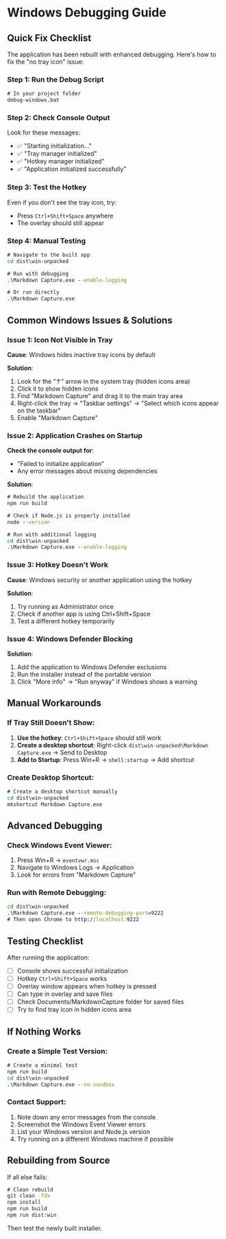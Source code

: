 # Windows Debugging Guide

## Quick Fix Checklist

The application has been rebuilt with enhanced debugging. Here's how to fix the "no tray icon" issue:

### Step 1: Run the Debug Script
```cmd
# In your project folder
debug-windows.bat
```

### Step 2: Check Console Output
Look for these messages:
- ✅ "Starting initialization..."
- ✅ "Tray manager initialized"
- ✅ "Hotkey manager initialized"
- ✅ "Application initialized successfully"

### Step 3: Test the Hotkey
Even if you don't see the tray icon, try:
- Press `Ctrl+Shift+Space` anywhere
- The overlay should still appear

### Step 4: Manual Testing
```cmd
# Navigate to the built app
cd dist\win-unpacked

# Run with debugging
.\Markdown Capture.exe --enable-logging

# Or run directly
.\Markdown Capture.exe
```

## Common Windows Issues & Solutions

### Issue 1: Icon Not Visible in Tray
**Cause**: Windows hides inactive tray icons by default

**Solution**:
1. Look for the "↑" arrow in the system tray (hidden icons area)
2. Click it to show hidden icons
3. Find "Markdown Capture" and drag it to the main tray area
4. Right-click the tray → "Taskbar settings" → "Select which icons appear on the taskbar"
5. Enable "Markdown Capture"

### Issue 2: Application Crashes on Startup
**Check the console output for**:
- "Failed to initialize application"
- Any error messages about missing dependencies

**Solution**:
```cmd
# Rebuild the application
npm run build

# Check if Node.js is properly installed
node --version

# Run with additional logging
cd dist\win-unpacked
.\Markdown Capture.exe --enable-logging
```

### Issue 3: Hotkey Doesn't Work
**Cause**: Windows security or another application using the hotkey

**Solution**:
1. Try running as Administrator once
2. Check if another app is using Ctrl+Shift+Space
3. Test a different hotkey temporarily

### Issue 4: Windows Defender Blocking
**Solution**:
1. Add the application to Windows Defender exclusions
2. Run the installer instead of the portable version
3. Click "More info" → "Run anyway" if Windows shows a warning

## Manual Workarounds

### If Tray Still Doesn't Show:
1. **Use the hotkey**: `Ctrl+Shift+Space` should still work
2. **Create a desktop shortcut**: Right-click `dist\win-unpacked\Markdown Capture.exe` → Send to Desktop
3. **Add to Startup**: Press Win+R → `shell:startup` → Add shortcut

### Create Desktop Shortcut:
```cmd
# Create a desktop shortcut manually
cd dist\win-unpacked
mkshortcut Markdown Capture.exe
```

## Advanced Debugging

### Check Windows Event Viewer:
1. Press Win+R → `eventvwr.msc`
2. Navigate to Windows Logs → Application
3. Look for errors from "Markdown Capture"

### Run with Remote Debugging:
```cmd
cd dist\win-unpacked
.\Markdown Capture.exe --remote-debugging-port=9222
# Then open Chrome to http://localhost:9222
```

## Testing Checklist

After running the application:

- [ ] Console shows successful initialization
- [ ] Hotkey `Ctrl+Shift+Space` works
- [ ] Overlay window appears when hotkey is pressed
- [ ] Can type in overlay and save files
- [ ] Check Documents/MarkdownCapture folder for saved files
- [ ] Try to find tray icon in hidden icons area

## If Nothing Works

### Create a Simple Test Version:
```cmd
# Create a minimal test
npm run build
cd dist\win-unpacked
.\Markdown Capture.exe --no-sandbox
```

### Contact Support:
1. Note down any error messages from the console
2. Screenshot the Windows Event Viewer errors
3. List your Windows version and Node.js version
4. Try running on a different Windows machine if possible

## Rebuilding from Source

If all else fails:
```cmd
# Clean rebuild
git clean -fdx
npm install
npm run build
npm run dist:win
```

Then test the newly built installer.